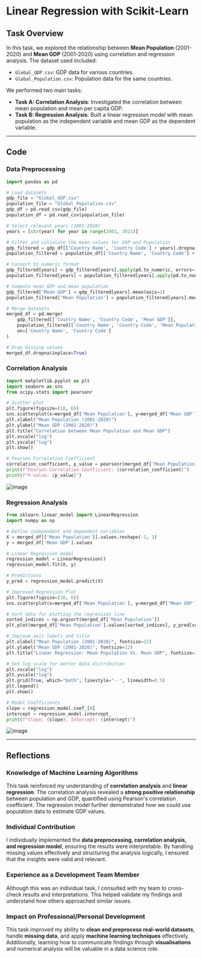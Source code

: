 # Linear Regression with Scikit-Learn

## Task Overview

In this task, we explored the relationship between **Mean Population** (2001-2020) and **Mean GDP** (2001-2020) using correlation and regression analysis. The dataset used included:
- `Global_GDP.csv`: GDP data for various countries.
- `Global_Population.csv`: Population data for the same countries.

We performed two main tasks:
- **Task A: Correlation Analysis**: Investigated the correlation between mean population and mean per capita GDP.
- **Task B: Regression Analysis**: Built a linear regression model with mean population as the independent variable and mean GDP as the dependent variable.

---

## Code

### Data Preprocessing
```python
import pandas as pd

# Load datasets
gdp_file = "Global_GDP.csv"
population_file = "Global_Population.csv"
gdp_df = pd.read_csv(gdp_file)
population_df = pd.read_csv(population_file)

# Select relevant years (2001-2020)
years = [str(year) for year in range(2001, 2021)]

# Filter and calculate the mean values for GDP and Population
gdp_filtered = gdp_df[['Country Name', 'Country Code'] + years].dropna()
population_filtered = population_df[['Country Name', 'Country Code'] + years].dropna()

# Convert to numeric format
gdp_filtered[years] = gdp_filtered[years].apply(pd.to_numeric, errors='coerce')
population_filtered[years] = population_filtered[years].apply(pd.to_numeric, errors='coerce')

# Compute mean GDP and mean population
gdp_filtered['Mean GDP'] = gdp_filtered[years].mean(axis=1)
population_filtered['Mean Population'] = population_filtered[years].mean(axis=1)

# Merge datasets
merged_df = pd.merge(
    gdp_filtered[['Country Name', 'Country Code', 'Mean GDP']],
    population_filtered[['Country Name', 'Country Code', 'Mean Population']],
    on=['Country Name', 'Country Code']
)

# Drop missing values
merged_df.dropna(inplace=True)
```

### Correlation Analysis
```python
import matplotlib.pyplot as plt
import seaborn as sns
from scipy.stats import pearsonr

# Scatter plot
plt.figure(figsize=(10, 6))
sns.scatterplot(x=merged_df['Mean Population'], y=merged_df['Mean GDP'])
plt.xlabel("Mean Population (2001-2020)")
plt.ylabel("Mean GDP (2001-2020)")
plt.title("Correlation between Mean Population and Mean GDP")
plt.xscale("log")
plt.yscale("log")
plt.show()

# Pearson Correlation Coefficient
correlation_coefficient, p_value = pearsonr(merged_df['Mean Population'], merged_df['Mean GDP'])
print(f"Pearson Correlation Coefficient: {correlation_coefficient}")
print(f"P-value: {p_value}")
```

![image](https://github.com/user-attachments/assets/2119e554-3e03-4f7b-9da7-47c0c7ea7dff)

### Regression Analysis
```python
from sklearn.linear_model import LinearRegression
import numpy as np

# Define independent and dependent variables
X = merged_df[['Mean Population']].values.reshape(-1, 1)
y = merged_df['Mean GDP'].values

# Linear Regression model
regression_model = LinearRegression()
regression_model.fit(X, y)

# Predictions
y_pred = regression_model.predict(X)

# Improved Regression Plot
plt.figure(figsize=(10, 6))
sns.scatterplot(x=merged_df['Mean Population'], y=merged_df['Mean GDP'], label="Actual Data", alpha=0.7, edgecolor=None)

# Sort data for plotting the regression line
sorted_indices = np.argsort(merged_df['Mean Population'])
plt.plot(merged_df['Mean Population'].values[sorted_indices], y_pred[sorted_indices], color='red', linewidth=2, label="Regression Line")

# Improve axis labels and title
plt.xlabel("Mean Population (2001-2020)", fontsize=12)
plt.ylabel("Mean GDP (2001-2020)", fontsize=12)
plt.title("Linear Regression: Mean Population Vs. Mean GDP", fontsize=14, fontweight='bold')

# Set log scale for better data distribution
plt.xscale("log")
plt.yscale("log")
plt.grid(True, which="both", linestyle="--", linewidth=0.5)
plt.legend()
plt.show()

# Model Coefficients
slope = regression_model.coef_[0]
intercept = regression_model.intercept_
print(f"Slope: {slope}, Intercept: {intercept}")
```



![image](https://github.com/user-attachments/assets/4b4be529-819f-49fa-85d5-dfeaf5b21611)

---

## Reflections

### Knowledge of Machine Learning Algorithms
This task reinforced my understanding of **correlation analysis** and **linear regression**. The correlation analysis revealed a **strong positive relationship** between population and GDP, quantified using Pearson's correlation coefficient. The regression model further demonstrated how we could use population data to estimate GDP values.

### Individual Contribution
I individually implemented the **data preprocessing, correlation analysis, and regression model**, ensuring the results were interpretable. By handling missing values effectively and structuring the analysis logically, I ensured that the insights were valid and relevant.

### Experience as a Development Team Member
Although this was an individual task, I consulted with my team to cross-check results and interpretations. This helped validate my findings and understand how others approached similar issues.

### Impact on Professional/Personal Development
This task improved my ability to **clean and preprocess real-world datasets**, handle **missing data**, and apply **machine learning techniques** effectively. Additionally, learning how to communicate findings through **visualisations** and numerical analysis will be valuable in a data science role.
